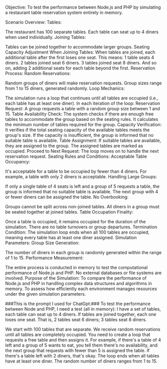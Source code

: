 Objective:
To test the performance between Node.js and PHP by simulating a restaurant table reservation system entirely in memory.

Scenario Overview:
Tables:

The restaurant has 100 separate tables.
Each table can seat up to 4 diners when used individually.
Joining Tables:

Tables can be joined together to accommodate larger groups.
Seating Capacity Adjustment When Joining Tables:
When tables are joined, each additional table after the first loses one seat.
This means:
1 table seats 4 diners.
2 tables joined seat 6 diners.
3 tables joined seat 8 diners.
And so on, adding 2 additional seats for each table beyond the first.
Reservation Process:
Random Reservations:

Random groups of diners will make reservation requests.
Group sizes range from 1 to 15 diners, generated randomly.
Loop Mechanics:

The simulation runs a loop that continues until all tables are occupied (i.e., each table has at least one diner).
In each iteration of the loop:
Reservation Request:
A group requests a table with a random group size between 1 and 15.
Table Availability Check:
The system checks if there are enough free tables to accommodate the group based on the seating rules.
It calculates the minimum number of tables required for the group.
Capacity Verification:
It verifies if the total seating capacity of the available tables meets the group's size.
If the capacity is insufficient, the group is informed that no suitable table is available.
Table Assignment:
If suitable tables are available, they are assigned to the group.
The assigned tables are marked as occupied.
Proceed to Next Request:
The loop moves on to handle the next reservation request.
Seating Rules and Conditions:
Acceptable Table Occupancy:

It's acceptable for a table to be occupied by fewer than 4 diners.
For example, a table with only 2 diners is acceptable.
Handling Large Groups:

If only a single table of 4 seats is left and a group of 5 requests a table, the group is informed that no suitable table is available.
The next group with 4 or fewer diners can be assigned the table.
No Overbooking:

Groups cannot be split across non-joined tables.
All diners in a group must be seated together at joined tables.
Table Occupation Finality:

Once a table is occupied, it remains occupied for the duration of the simulation.
There are no table turnovers or group departures.
Termination Condition:
The simulation loop ends when all 100 tables are occupied, meaning every table has at least one diner assigned.
Simulation Parameters:
Group Size Generation:

The number of diners in each group is randomly generated within the range of 1 to 15.
Performance Measurement:

The entire process is conducted in memory to test the computational performance of Node.js and PHP.
No external databases or file systems are involved.
Purpose of the Simulation:
To compare the performance of Node.js and PHP in handling complex data structures and algorithms in memory.
To assess how efficiently each environment manages resources under the given simulation parameters.


###This is the prompt I used for ChatGpt:###
To test the performance between Node and PHP, I need a test (all in memory): I have a set of tables, each table can seat up to 4 diners. If tables are joined together, each one loses one seat. That is, 2 tables seat 6 diners; 3 tables seat 8 diners.

We start with 100 tables that are separate. We receive random reservations until all tables are completely occupied. You need to create a loop that requests a free table and then assigns it. 
For example, if there's a table of 4 left and a group of 5 wants to eat, you tell them there's no availability, and the next group that requests with fewer than 5 is assigned the table. If there's a table left with 2 diners, that's okay. The loop ends when all tables have at least one diner. The random number of diners ranges from 1 to 15.
